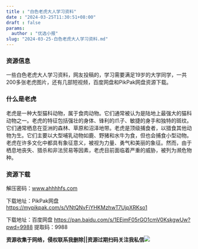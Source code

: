 ```yaml
---
title : "白色老虎大人学习资料"
date : "2024-03-25T11:30:51+08:00"
draft : false
params:
  author : "优选小报"
slug: "2024-03-25-白色老虎大人学习资料.md"
---
```


### 资源信息

一些白色老虎大人学习资料，网友投稿的，学习需要满足19岁的大学同学，一共200多张老虎图片，还有几部短视频，百度网盘和PikPak网盘资源下载。

### 什么是老虎

老虎是一种大型猫科动物，属于食肉动物。它们通常被认为是陆地上最强大的猫科动物之一。老虎的特征包括强壮的身体、锋利的爪子、敏捷的身手和独特的斑纹。它们通常栖息在亚洲的森林、草原和沼泽地带。老虎是顶级捕食者，以猎食其他动物为生。它们主要以大型哺乳动物如鹿、野猪和水牛为食，但也会捕食小型动物。老虎在许多文化中都具有象征意义，被视为力量、勇气和美丽的象征。然而，由于栖息地丧失、猎杀和非法贸易等因素，老虎目前面临着严重的威胁，被列为濒危物种。

### 资源下载

解压密码：www.ahhhhfs.com

下载地址：PikPak网盘 https://mypikpak.com/s/VNtQNvFiYHKMzhwT7UjpXRKso1

下载地址：百度网盘 https://pan.baidu.com/s/1EEjmF05rGO1cmV0KskgwUw?pwd=9988 提取码：9988

**资源收集于网络，侵权联系我删除||资源过期扫码关注我私信**![](//img7-1.zhekoulieshou.com/mmbiz_jpg/iaHBVewvSIbAjcr9g6TlCXSfiaDqkbzuEzp207hVzPqT4YGQOAazQ1KNHCeACbia5Lzq4Ckwibe48iar1q7lgVP1o3w/640?wx_fmt=jpeg&from=appmsg)


